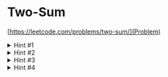 # Two-Sum
[https://leetcode.com/problems/two-sum/](Problem)


<details>
  <summary>Hint #1</summary>
  
  Brute force - Consider every element in the array, then consider all other elements to find a compliment that sums to the target. The indices of those two complimentary numbers are the solution.
  
</details>

<details>
  <summary>Hint #2</summary>
  
  Optimize - Instead of checking all elements to find a compliment, determine the compliment and then find out if that number is present.
  
</details>

<details>
  <summary>Hint #3</summary>
  
  Optimize - Is there a data structure which can quickly determine if a collection contains something?
  
</details>

<details>
  <summary>Hint #4</summary>
  
  Optimize - Consider the [Hashtable](https://docs.oracle.com/javase/8/docs/api/java/util/HashMap.html) and [HashMap](https://docs.oracle.com/javase/8/docs/api/java/util/Hashtable.html) structures.
 
  
  
</details>
